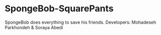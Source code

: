# SpongeBob-SquarePants
SpongeBob does everything to save his friends.  Developers: Mohadeseh Parkhondeh &amp; Soraya Abedi
